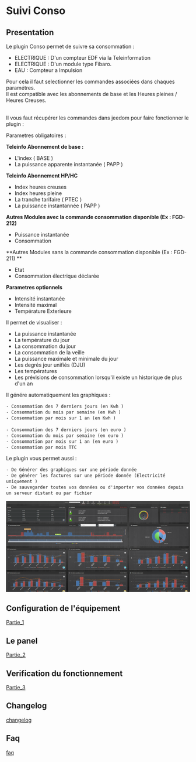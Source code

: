 # Suivi Conso

## Presentation

Le plugin Conso permet de suivre sa consommation : 
 - ELECTRIQUE : D'un compteur EDF via la Teleinformation 
 - ELECTRIQUE : D'un module type Fibaro. 
 - EAU : Compteur a Impulsion

Pour cela il faut selectionner les commandes associées dans chaques paramétres. <br>
Il est compatible avec les abonnements de base et les Heures pleines / Heures Creuses. <br><br>

Il vous faut récupérer les commandes dans jeedom pour faire fonctionner le plugin :<br>

Parametres obligatoires : 

**Teleinfo Abonnement de base :** 
 - L'index ( BASE )
 - La puissance apparente instantanée ( PAPP )

**Teleinfo Abonnement HP/HC** 
 - Index heures creuses
 - Index heures pleine
 - La tranche tarifaire ( PTEC )
 - La puissance instantannée ( PAPP )

**Autres Modules avec la commande consommation disponible  (Ex : FGD-212)** <br>

 - Puissance instantanée
 - Consommation

**Autres Modules  sans la commande consommation disponible (Ex : FGD-211) ** <br>

 - Etat
 - Consommation électrique déclarée

**Parametres optionnels** 

 - Intensité instantanée 
 - Intensité maximal 
 - Température Exterieure

Il permet de visualiser : 

 - La puissance instantanée 
 - La température du jour
 - La consommation du jour 
 - La consommation de la veille 
 - La puissance maximale et minimale du jour 
 - Les degrés jour unifiés (DJU) 
 - Les températures 
 - Les prévisions de consommation lorsqu'il existe un historique de plus d'un an 

Il génére automatiquement  les graphiques : 

	- Consommation des 7 derniers jours (en Kwh ) 
	- Consommation du mois par semaine (en Kwh ) 
	- Consommation par mois sur 1 an (en Kwh ) 

	- Consommation des 7 derniers jours (en euro ) 
	- Consommation du mois par semaine (en euro ) 
	- Consommation par mois sur 1 an (en euro ) 
	- Consommation par mois TTC

Le plugin vous permet aussi  : 

	- De Générer des graphiques sur une période donnée 
	- De générer les factures sur une période donnée (Electricité uniquement ) 
	- De sauvegarder toutes vos données ou d'importer vos données depuis un serveur distant ou par fichier

![presentation](../images/presentation.jpg)




## Configuration de l'équipement
[Partie_1](partie_1.md)



## Le panel
[Partie_2](partie_2.md)



## Verification du fonctionnement
[Partie_3](partie_3.md)


## Changelog
[changelog](changelog.md)


## Faq
[faq](faq.md)

